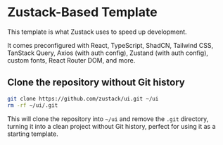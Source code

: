 # Zustack-Based Template

This template is what Zustack uses to speed up development.

It comes preconfigured with React, TypeScript, ShadCN, Tailwind CSS, 
TanStack Query, Axios (with auth config), Zustand (with auth config), custom fonts, 
React Router DOM, and more.

## Clone the repository without Git history
```bash
git clone https://github.com/zustack/ui.git ~/ui
rm -rf ~/ui/.git
```

This will clone the repository into `~/ui` and remove the `.git` directory, 
turning it into a clean project without Git history, perfect for using it 
as a starting template.

